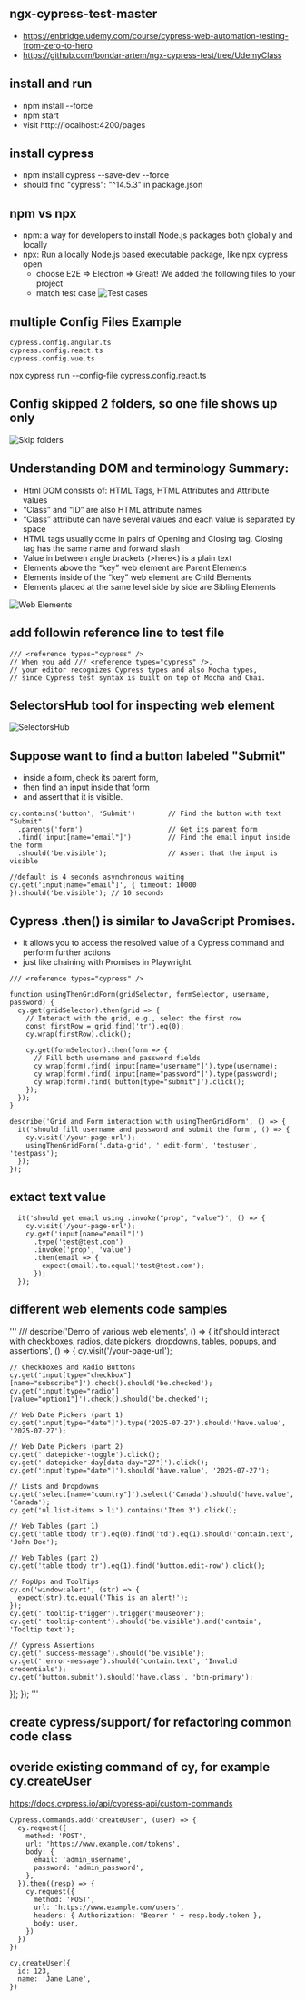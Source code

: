 ## ngx-cypress-test-master 
- https://enbridge.udemy.com/course/cypress-web-automation-testing-from-zero-to-hero
- https://github.com/bondar-artem/ngx-cypress-test/tree/UdemyClass

## install and run
- npm install --force
- npm start
- visit http://localhost:4200/pages
## install cypress
- npm install cypress --save-dev --force
- should find "cypress": "^14.5.3" in package.json

## npm vs npx
- npm: a way for developers to install Node.js packages both globally and locally
- npx: Run a locally Node.js based executable package, like npx cypress open
  - choose E2E => Electron => Great! We added the following files to your project
  - match test case
    ![Test cases](Readme/MatchTestCase.png)

## multiple Config Files Example
```
cypress.config.angular.ts
cypress.config.react.ts
cypress.config.vue.ts
```
npx cypress run --config-file cypress.config.react.ts

## Config skipped 2 folders, so one file shows up only
![Skip folders](Readme/SkipFolders.png)

## Understanding DOM and terminology Summary:
- Html DOM consists of: HTML Tags, HTML Attributes and Attribute values
- “Class” and “ID” are also HTML attribute names
- “Class” attribute can have several values and each value is separated by space
- HTML tags usually come in pairs of Opening and Closing tag. Closing tag has the same name and forward slash
- Value in between angle brackets (>here<) is a plain text
- Elements above the “key” web element are Parent Elements
- Elements inside of the “key” web element are Child Elements
- Elements placed at the same level side by side are Sibling Elements

![Web Elements](Readme/WebElements.png)

## add followin reference line to test file
```
/// <reference types="cypress" />
// When you add /// <reference types="cypress" />, 
// your editor recognizes Cypress types and also Mocha types,
// since Cypress test syntax is built on top of Mocha and Chai.
```

## SelectorsHub tool for inspecting web element
![SelectorsHub](Readme/SelectorsHub.png)

## Suppose want to find a button labeled "Submit" 
- inside a form, check its parent form, 
- then find an input inside that form 
- and assert that it is visible.
```
cy.contains('button', 'Submit')        // Find the button with text "Submit"
  .parents('form')                     // Get its parent form
  .find('input[name="email"]')         // Find the email input inside the form
  .should('be.visible');               // Assert that the input is visible

//default is 4 seconds asynchronous waiting
cy.get('input[name="email"]', { timeout: 10000 }).should('be.visible'); // 10 seconds
```

## Cypress .then() is similar to JavaScript Promises. 
- it allows you to access the resolved value of a Cypress command and perform further actions
- just like chaining with Promises in Playwright.
```
/// <reference types="cypress" />

function usingThenGridForm(gridSelector, formSelector, username, password) {
  cy.get(gridSelector).then(grid => {
    // Interact with the grid, e.g., select the first row
    const firstRow = grid.find('tr').eq(0);
    cy.wrap(firstRow).click();

    cy.get(formSelector).then(form => {
      // Fill both username and password fields
      cy.wrap(form).find('input[name="username"]').type(username);
      cy.wrap(form).find('input[name="password"]').type(password);
      cy.wrap(form).find('button[type="submit"]').click();
    });
  });
}

describe('Grid and Form interaction with usingThenGridForm', () => {
  it('should fill username and password and submit the form', () => {
    cy.visit('/your-page-url');
    usingThenGridForm('.data-grid', '.edit-form', 'testuser', 'testpass');
  });
});
```

## extact text value
```
  it('should get email using .invoke("prop", "value")', () => {
    cy.visit('/your-page-url');
    cy.get('input[name="email"]')
      .type('test@test.com')
      .invoke('prop', 'value')
      .then(email => {
        expect(email).to.equal('test@test.com');
      });
  });
```

## different web elements code samples
'''
/// <reference types="cypress" />
describe('Demo of various web elements', () => {
  it('should interact with checkboxes, radios, date pickers, dropdowns, tables, popups, and assertions', () => {
    cy.visit('/your-page-url');

    // Checkboxes and Radio Buttons
    cy.get('input[type="checkbox"][name="subscribe"]').check().should('be.checked');
    cy.get('input[type="radio"][value="option1"]').check().should('be.checked');

    // Web Date Pickers (part 1)
    cy.get('input[type="date"]').type('2025-07-27').should('have.value', '2025-07-27');

    // Web Date Pickers (part 2)
    cy.get('.datepicker-toggle').click();
    cy.get('.datepicker-day[data-day="27"]').click();
    cy.get('input[type="date"]').should('have.value', '2025-07-27');

    // Lists and Dropdowns
    cy.get('select[name="country"]').select('Canada').should('have.value', 'Canada');
    cy.get('ul.list-items > li').contains('Item 3').click();

    // Web Tables (part 1)
    cy.get('table tbody tr').eq(0).find('td').eq(1).should('contain.text', 'John Doe');

    // Web Tables (part 2)
    cy.get('table tbody tr').eq(1).find('button.edit-row').click();

    // PopUps and ToolTips
    cy.on('window:alert', (str) => {
      expect(str).to.equal('This is an alert!');
    });
    cy.get('.tooltip-trigger').trigger('mouseover');
    cy.get('.tooltip-content').should('be.visible').and('contain', 'Tooltip text');

    // Cypress Assertions
    cy.get('.success-message').should('be.visible');
    cy.get('.error-message').should('contain.text', 'Invalid credentials');
    cy.get('button.submit').should('have.class', 'btn-primary');
  });
});
'''

## create cypress/support/ for refactoring common code class

## overide existing command of cy, for example cy.createUser
https://docs.cypress.io/api/cypress-api/custom-commands
```
Cypress.Commands.add('createUser', (user) => {
  cy.request({
    method: 'POST',
    url: 'https://www.example.com/tokens',
    body: {
      email: 'admin_username',
      password: 'admin_password',
    },
  }).then((resp) => {
    cy.request({
      method: 'POST',
      url: 'https://www.example.com/users',
      headers: { Authorization: 'Bearer ' + resp.body.token },
      body: user,
    })
  })
})

cy.createUser({
  id: 123,
  name: 'Jane Lane',
})
```





